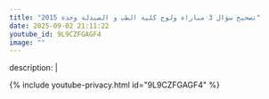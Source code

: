 ```yaml
---
title: "تصحيح سؤال 3 مباراة ولوج كلية الطب و الصيدلة وجدة 2015"
date: 2025-09-02 21:11:22 
youtube_id: 9L9CZFGAGF4
image: ""
---
```

description: |
  
{% include youtube-privacy.html id="9L9CZFGAGF4" %}
